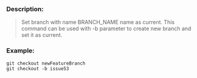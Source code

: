 ### Description:
>Set branch with name BRANCH_NAME name as current.
>This command can be used with -b parameter to create new branch and set it as current.
### Example:
```git
git checkout newFeatureBranch
git checkout -b issue53
```